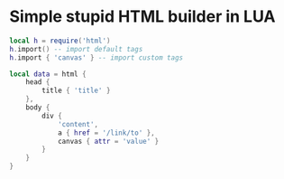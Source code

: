 Simple stupid HTML builder in LUA 
=================================

```lua
local h = require('html')
h.import() -- import default tags
h.import { 'canvas' } -- import custom tags

local data = html {
    head {
        title { 'title' }
    },
    body {
        div {
            'content',
            a { href = '/link/to' },
            canvas { attr = 'value' }
        }
    }
}
```
